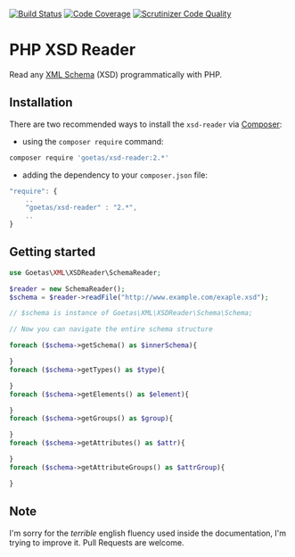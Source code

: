 [![Build Status](https://travis-ci.org/goetas/xsd-reader.svg?branch=master)](https://travis-ci.org/goetas/xsd-reader)
[![Code Coverage](https://scrutinizer-ci.com/g/goetas/xsd-reader/badges/coverage.png?b=master)](https://scrutinizer-ci.com/g/goetas/xsd-reader/?branch=master)
[![Scrutinizer Code Quality](https://scrutinizer-ci.com/g/goetas/xsd-reader/badges/quality-score.png?b=master)](https://scrutinizer-ci.com/g/goetas/xsd-reader/?branch=master)


PHP XSD Reader
==============

Read any [XML Schema](http://www.w3.org/XML/Schema) (XSD) programmatically with PHP.


Installation
------------

There are two recommended ways to install the `xsd-reader` via [Composer](https://getcomposer.org/):

* using the ``composer require`` command:

```bash
composer require 'goetas/xsd-reader:2.*'
```

* adding the dependency to your ``composer.json`` file:

```js
"require": {
    ..
    "goetas/xsd-reader" : "2.*",
    ..
}
```
Getting started
---------------

```php
use Goetas\XML\XSDReader\SchemaReader;

$reader = new SchemaReader();
$schema = $reader->readFile("http://www.example.com/exaple.xsd");

// $schema is instance of Goetas\XML\XSDReader\Schema\Schema;

// Now you can navigate the entire schema structure

foreach ($schema->getSchema() as $innerSchema){

}
foreach ($schema->getTypes() as $type){

}
foreach ($schema->getElements() as $element){

}
foreach ($schema->getGroups() as $group){

}
foreach ($schema->getAttributes() as $attr){

}
foreach ($schema->getAttributeGroups() as $attrGroup){

}


```

Note
----

I'm sorry for the *terrible* english fluency used inside the documentation, I'm trying to improve it. 
Pull Requests are welcome.
